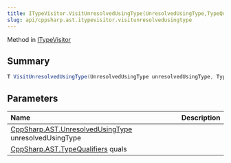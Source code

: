 ```yaml
---
title: ITypeVisitor.VisitUnresolvedUsingType(UnresolvedUsingType,TypeQualifiers)
slug: api/cppsharp.ast.itypevisitor.visitunresolvedusingtype
---
```

Method in [ITypeVisitor](/api/cppsharp/ast/itypevisitor)

## Summary



```csharp
T VisitUnresolvedUsingType(UnresolvedUsingType unresolvedUsingType, TypeQualifiers quals);
```

## Parameters

|Name|Description|
|:---|:---|
|[CppSharp.AST.UnresolvedUsingType](/api/cppsharp/ast/unresolvedusingtype) unresolvedUsingType||
|[CppSharp.AST.TypeQualifiers](/api/cppsharp/ast/typequalifiers) quals||

